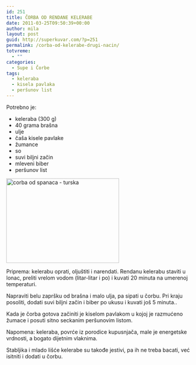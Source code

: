 ```yaml
---
id: 251
title: ČORBA OD RENDANE KELERABE
date: 2011-03-25T09:50:39+00:00
author: mila
layout: post
guid: http://superkuvar.com/?p=251
permalink: /corba-od-kelerabe-drugi-nacin/
totvreme:
  - ""
categories:
  - Supe i Čorbe
tags:
  - keleraba
  - kisela pavlaka
  - peršunov list
---
```

Potrebno je:

  * keleraba (300 g)
  * 40 grama brašna
  * ulje
  * čaša kisele pavlake
  * žumance
  * so
  * suvi biljni začin
  * mleveni biber
  * peršunov list

[<img class="alignnone size-medium wp-image-8591" src="//superkuvar.com/wp-content/uploads/2011/03/corba-od-spanaca-turska-300x225.jpg" alt="corba od spanaca - turska" width="300" height="225" />](//superkuvar.com/wp-content/uploads/2011/03/corba-od-spanaca-turska.jpg)

Priprema: kelerabu oprati, oljuštiti i narendati. Rendanu kelerabu staviti u lonac, preliti vrelom vodom (litar-litar i po) i kuvati 20 minuta na umerenoj temperaturi.

Napraviti belu zapršku od brašna i malo ulja, pa sipati u čorbu. Pri kraju posoliti, dodati suvi biljni začin i biber po ukusu i kuvati još 5 minuta..

Kada je čorba gotova začiniti je kiselom pavlakom u kojoj je razmućeno žumace i posuti sitno seckanim peršunovim listom.

Napomena: keleraba, povrće iz porodice kupusnjača, male je energetske vrdnosti, a bogato dijetnim vlaknima.

Stabljika i mlado lišće kelerabe su takođe jestivi, pa ih ne treba bacati, već isitniti i dodati u čorbu.

&nbsp;